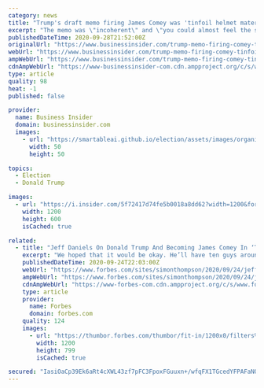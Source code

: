 ```yaml
---
category: news
title: "Trump's draft memo firing James Comey was 'tinfoil helmet material,' according to a former Mueller prosecutor's upcoming book"
excerpt: "The memo was \"incoherent\" and \"you could almost feel the spittle coming off the paper,\" according to Andrew Weissmann's new memoir."
publishedDateTime: 2020-09-28T21:52:00Z
originalUrl: "https://www.businessinsider.com/trump-memo-firing-comey-tinfoil-helmet-material-andrew-weissmann-book-2020-9"
webUrl: "https://www.businessinsider.com/trump-memo-firing-comey-tinfoil-helmet-material-andrew-weissmann-book-2020-9"
ampWebUrl: "https://www.businessinsider.com/trump-memo-firing-comey-tinfoil-helmet-material-andrew-weissmann-book-2020-9?amp"
cdnAmpWebUrl: "https://www-businessinsider-com.cdn.ampproject.org/c/s/www.businessinsider.com/trump-memo-firing-comey-tinfoil-helmet-material-andrew-weissmann-book-2020-9?amp"
type: article
quality: 98
heat: -1
published: false

provider:
  name: Business Insider
  domain: businessinsider.com
  images:
    - url: "https://smartableai.github.io/election/assets/images/organizations/businessinsider.com-50x50.jpg"
      width: 50
      height: 50

topics:
  - Election
  - Donald Trump

images:
  - url: "https://i.insider.com/5f72417d74fe5b0018a8dd62?width=1200&format=jpeg"
    width: 1200
    height: 600
    isCached: true

related:
  - title: "Jeff Daniels On Donald Trump And Becoming James Comey In ‘The Comey Rule’"
    excerpt: "We hoped that it would be okay. He’ll have ten guys around him who won’t let him do anything crazy. That’s where the country was in 2016. Well, those ten guys are gone. And now look where we are.”"
    publishedDateTime: 2020-09-24T22:03:00Z
    webUrl: "https://www.forbes.com/sites/simonthompson/2020/09/24/jeff-daniels-on-donald-trump-and-becoming-james-comey-in-the-comey-rule/"
    ampWebUrl: "https://www.forbes.com/sites/simonthompson/2020/09/24/jeff-daniels-on-donald-trump-and-becoming-james-comey-in-the-comey-rule/amp/"
    cdnAmpWebUrl: "https://www-forbes-com.cdn.ampproject.org/c/s/www.forbes.com/sites/simonthompson/2020/09/24/jeff-daniels-on-donald-trump-and-becoming-james-comey-in-the-comey-rule/amp/"
    type: article
    provider:
      name: Forbes
      domain: forbes.com
    quality: 124
    images:
      - url: "https://thumbor.forbes.com/thumbor/fit-in/1200x0/filters%3Aformat%28jpg%29/https%3A%2F%2Fspecials-images.forbesimg.com%2Fimageserve%2F5f6cbe4b325b91c6fcc8a873%2F0x0.jpg"
        width: 1200
        height: 799
        isCached: true

secured: "IasiOaCp39Ek6aRt4cXWL43zf7pFC3FpoxFGuuxn+/wfqFX1TGcedYFPAFaNOGO8eERIqo2xBcdLlm5Gpeo5+Y29vQZCSQiEULjecWEw7FIYhskC5T8+r7VF4IyW3wdH7oN7CjXlrtGCjHU1RWZH6Vxw0Rq4WVjqUYn+jo7fKG9SU78/DJNmecRdBetk4nJqeH9dEQVCIsnafWj8e/32vaQdSRptOT3nELEyadixKlw5Uegz6ymZ5zSueMMg662/0u/k8ccq4Q/jREK9Fts7Kl3u8MY9niaLmhRjzZVexO+8QBKfZl1ZdE9yiOC0fIH1EN8uQSg/q9CwXGfaZ6+qhSWsjHA0FKKdOG8ilqvuLxc=;NJ2hru0iUBDfohsroLp4Rg=="
---
```


